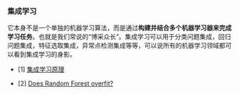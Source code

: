 ### 集成学习

它本身不是一个单独的机器学习算法，而是通过**构建并结合多个机器学习器来完成学习任务**。也就是我们常说的“博采众长”。集成学习可以用于分类问题集成，回归问题集成，特征选取集成，异常点检测集成等等，可以说所有的机器学习领域都可以看到集成学习的身影。


- [1] [集成学习原理](https://www.cnblogs.com/pinard/p/6131423.html)

- [2] [Does Random Forest overfit?](https://mljar.com/blog/random-forest-overfitting/)

